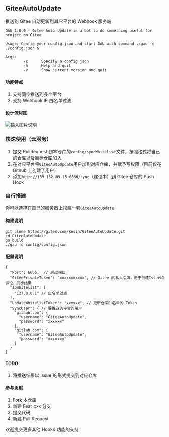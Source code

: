 ## GiteeAutoUpdate

推送到 Gitee 自动更新到其它平台的 Webhook 服务端

```
GAU 1.0.0 - Gitee Auto Update is a bot to do something useful for project on Gitee

Usage: Config your config.json and start GAU with command ./gau -c ./config.json &

Args:
        -c      Specify a config json
        -h      Help and quit
        -v      Show current version and quit

```

#### 功能特点
1. 支持同步推送到多个平台
2. 支持 Webhook IP 白名单过滤

#### 设计流程图

![输入图片说明](https://images.gitee.com/uploads/images/2020/1128/224510_ee7e0c4a_62561.png "屏幕截图.png")

### 快速使用（云服务）

1. 提交 PullRequest 到本仓库的`config/syncWhitelist`文件，按照格式将自己的仓库以及目标仓库加入
2. 在对应平台将`GiteeAutoUpdate`用户加到对应仓库，并赋予写权限（目前仅在 Github 上创建了用户）
3. 添加`http://139.162.89.15:6666/sync`（建设中）到 Gitee 仓库的 Push Hook

### 自行搭建
你可以选择在自己的服务器上搭建一套`GiteeAutoUpdate`

#### 构建说明

```
git clone https://gitee.com/kesin/GiteeAutoUpdate.git
cd GiteeAutoUpdate
go build
./gau -c config/config.json
```

#### 配置说明
```
{
  "Port": 6666,  // 启动端口
  "GiteePrivateToken": "xxxxxxxxxxx", // Gitee 的私人令牌，用于创建Issue和评论，同步结果
  "IpWhitelist": [
    "127.0.0.1" // 白名单过滤
  ],
  "UpdateWhitelistToken": "xxxxxx", // 更新仓库白名单的 Token
  "SyncUser": { // 要推送的平台的用户
    "github.com": {
      "username": "GiteeAutoUpdate",
      "password": "xxxxxx"
    },
    "gitlab.com": {
      "username": "GiteeAutoUpdate",
      "password": "xxxxxxx"
    }
  }
}

```

#### TODO
1. 将推送结果以 Issue 的形式提交到对应仓库

#### 参与贡献

1.  Fork 本仓库
2.  新建 Feat_xxx 分支
3.  提交代码
4.  新建 Pull Request

欢迎提交更多其他 Hooks 功能的支持